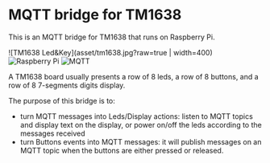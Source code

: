 # MQTT bridge for TM1638

This is an MQTT bridge for TM1638 that runs on Raspberry Pi.

![TM1638 Led&Key](asset/tm1638.jpg?raw=true | width=400)
![Raspberry Pi](asset/raspberry.png?raw=true)
![MQTT](asset/mqtt.png?raw=true)

A TM1638 board usually presents a row of 8 leds, a row of 8 buttons, and a row of 8 7-segments digits display.

The purpose of this bridge is to:
- turn MQTT messages into Leds/Display actions: listen to MQTT topics and display text on the display, or power on/off the leds according to the messages received
- turn Buttons events into MQTT messages: it will publish messages on an MQTT topic when the buttons are either pressed or released.
